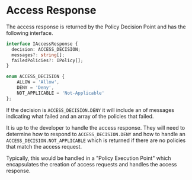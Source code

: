 # Access Response

The access response is returned by the Policy Decision Point and has the following
interface.

```typescript
interface IAccessResponse {
  decision: ACCESS_DECISION;
  messages?: string[];
  failedPolicies?: IPolicy[];
}

enum ACCESS_DECISION {
	ALLOW = 'Allow',
	DENY = 'Deny',
	NOT_APPLICABLE = 'Not-Applicable'
};
```

If the decision is ```ACCESS_DECISION.DENY``` it will include an of messages
indicating what failed and an array of the policies that failed.

It is up to the developer to handle the access response. They will need to
determine how to respond to ```ACCESS_DECISION.DENY``` and how to handle an
```ACCESS_DECISION.NOT_APPLICABLE``` which is returned if there are no policies that match the access request.

Typically, this would be handled in a "Policy Execution Point" which encapsulates
the creation of access requests and handles the access response.
